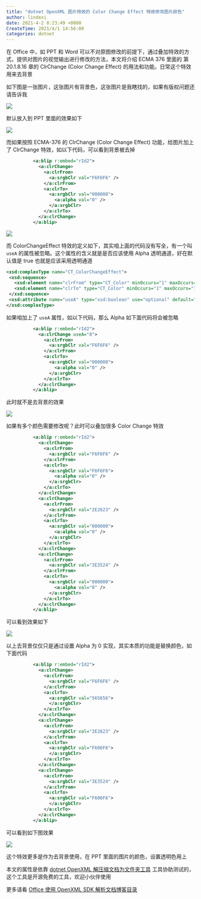 ```yaml
---
title: "dotnet OpenXML 图片特效的 Color Change Effect 特效修改图片颜色"
author: lindexi
date: 2021-4-2 8:23:49 +0800
CreateTime: 2021/4/1 14:56:00
categories: dotnet
---
```


在 Office 中，如 PPT 和 Word 可以不对原图修改的前提下，通过叠加特效的方式，提供对图片的视觉输出进行修改的方法，本文将介绍 ECMA 376 里面的 第 20.1.8.16 章的 ClrChange (Color Change Effect) 的用法和功能。日常这个特效用来去背景

<!--more-->


<!-- CreateTime:2021/4/1 14:56:00 -->

<!-- 发布 -->

如下图是一张图片，这张图片有背景色，这张图片是我瞎找的，如果有版权问题还请告诉我

<!-- ![](image/dotnet OpenXML 图片的 Color Change Effect 特效修改图片颜色/dotnet OpenXML 图片的 Color Change Effect 特效修改图片颜色0.png) -->

![](http://image.acmx.xyz/lindexi%2F2021411457348467.jpg)

默认放入到 PPT 里面的效果如下

<!-- ![](image/dotnet OpenXML 图片的 Color Change Effect 特效修改图片颜色/dotnet OpenXML 图片的 Color Change Effect 特效修改图片颜色1.png) -->

![](http://image.acmx.xyz/lindexi%2F2021411458198277.jpg)

而如果按照 ECMA-376 的 ClrChange (Color Change Effect) 功能，给图片加上了 ClrChange 特效，如以下代码，可以看到背景被去掉

```xml
          <a:blip r:embed="rId2">
            <a:clrChange>
              <a:clrFrom>
                <a:srgbClr val="F6F6F6" />
              </a:clrFrom>
              <a:clrTo>
                <a:srgbClr val="000000">
                  <a:alpha val="0" />
                </a:srgbClr>
              </a:clrTo>
            </a:clrChange>
          </a:blip>
```

<!-- ![](image/dotnet OpenXML 图片的 Color Change Effect 特效修改图片颜色/dotnet OpenXML 图片的 Color Change Effect 特效修改图片颜色2.png) -->

![](http://image.acmx.xyz/lindexi%2F2021411459367577.jpg)

而 ColorChangeEffect 特效的定义如下，其实咱上面的代码没有写全，有一个叫 `useA` 的属性被忽略。这个属性的含义就是是否应该使用 Alpha 透明通道，好在默认值是 true 也就是应该采用透明通道

```xml
<xsd:complexType name="CT_ColorChangeEffect">
 <xsd:sequence>
   <xsd:element name="clrFrom" type="CT_Color" minOccurs="1" maxOccurs="1"/>
   <xsd:element name="clrTo" type="CT_Color" minOccurs="1" maxOccurs="1"/>
 </xsd:sequence>
 <xsd:attribute name="useA" type="xsd:boolean" use="optional" default="true"/>
</xsd:complexType>
```

如果咱加上了 `useA` 属性，如以下代码，那么 Alpha 如下面代码将会被忽略

```xml
          <a:blip r:embed="rId2">
            <a:clrChange useA="0">
              <a:clrFrom>
                <a:srgbClr val="F6F6F6" />
              </a:clrFrom>
              <a:clrTo>
                <a:srgbClr val="000000">
                  <a:alpha val="0" />
                </a:srgbClr>
              </a:clrTo>
            </a:clrChange>
          </a:blip>
```

此时就不是去背景的效果

<!-- ![](image/dotnet OpenXML 图片的 Color Change Effect 特效修改图片颜色/dotnet OpenXML 图片的 Color Change Effect 特效修改图片颜色3.png) -->

![](http://image.acmx.xyz/lindexi%2F20214115314999.jpg)

如果有多个颜色需要修改呢？此时可以叠加很多 Color Change 特效

```xml
          <a:blip r:embed="rId2">
            <a:clrChange>
              <a:clrFrom>
                <a:srgbClr val="F6F6F6" />
              </a:clrFrom>
              <a:clrTo>
                <a:srgbClr val="F6F6F6">
                  <a:alpha val="0" />
                </a:srgbClr>
              </a:clrTo>
            </a:clrChange>
            <a:clrChange>
              <a:clrFrom>
                <a:srgbClr val="2E2623" />
              </a:clrFrom>
              <a:clrTo>
                <a:srgbClr val="000000">
                  <a:alpha val="0" />
                </a:srgbClr>
              </a:clrTo>
            </a:clrChange>
            <a:clrChange>
              <a:clrFrom>
                <a:srgbClr val="3E3524" />
              </a:clrFrom>
              <a:clrTo>
                <a:srgbClr val="000000">
                  <a:alpha val="0" />
                </a:srgbClr>
              </a:clrTo>
            </a:clrChange>
          </a:blip>
```

可以看到效果如下

<!-- ![](image/dotnet OpenXML 图片的 Color Change Effect 特效修改图片颜色/dotnet OpenXML 图片的 Color Change Effect 特效修改图片颜色4.png) -->

![](http://image.acmx.xyz/lindexi%2F202141158452360.jpg)

以上去背景仅仅只是通过设置 Alpha 为 0 实现，其实本质的功能是替换颜色，如下面代码

```xml
          <a:blip r:embed="rId2">
            <a:clrChange>
              <a:clrFrom>
                <a:srgbClr val="F6F6F6" />
              </a:clrFrom>
              <a:clrTo>
                <a:srgbClr val="565656">
                </a:srgbClr>
              </a:clrTo>
            </a:clrChange>
            <a:clrChange>
              <a:clrFrom>
                <a:srgbClr val="2E2623" />
              </a:clrFrom>
              <a:clrTo>
                <a:srgbClr val="F606F6">
                </a:srgbClr>
              </a:clrTo>
            </a:clrChange>
            <a:clrChange>
              <a:clrFrom>
                <a:srgbClr val="3E3524" />
              </a:clrFrom>
              <a:clrTo>
                <a:srgbClr val="F606F6">
                </a:srgbClr>
              </a:clrTo>
            </a:clrChange>
          </a:blip>
```

可以看到如下图效果

<!-- ![](image/dotnet OpenXML 图片的 Color Change Effect 特效修改图片颜色/dotnet OpenXML 图片的 Color Change Effect 特效修改图片颜色5.png) -->

![](http://image.acmx.xyz/lindexi%2F2021411510167909.jpg)

这个特效更多是作为去背景使用，在 PPT 里面的图片的颜色，设置透明色用上

本文的属性是依靠 [dotnet OpenXML 解压缩文档为文件夹工具](https://blog.lindexi.com/post/dotnet-OpenXML-%E8%A7%A3%E5%8E%8B%E7%BC%A9%E6%96%87%E6%A1%A3%E4%B8%BA%E6%96%87%E4%BB%B6%E5%A4%B9%E5%B7%A5%E5%85%B7.html ) 工具协助测试的，这个工具是开源免费的工具，欢迎小伙伴使用

更多请看 [Office 使用 OpenXML SDK 解析文档博客目录](https://blog.lindexi.com/post/Office-%E4%BD%BF%E7%94%A8-OpenXML-SDK-%E8%A7%A3%E6%9E%90%E6%96%87%E6%A1%A3%E5%8D%9A%E5%AE%A2%E7%9B%AE%E5%BD%95.html )

